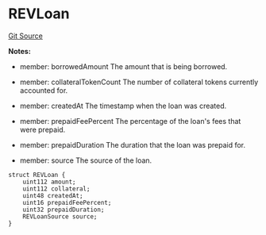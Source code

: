 # REVLoan
[Git Source](https://github.com/rev-net/revnet-core-v5/blob/364afaae78a8f60af2b98252dc96af1c2e4760d3/src/structs/REVLoan.sol)

**Notes:**
- member: borrowedAmount The amount that is being borrowed.

- member: collateralTokenCount The number of collateral tokens currently accounted for.

- member: createdAt The timestamp when the loan was created.

- member: prepaidFeePercent The percentage of the loan's fees that were prepaid.

- member: prepaidDuration The duration that the loan was prepaid for.

- member: source The source of the loan.


```solidity
struct REVLoan {
    uint112 amount;
    uint112 collateral;
    uint48 createdAt;
    uint16 prepaidFeePercent;
    uint32 prepaidDuration;
    REVLoanSource source;
}
```


